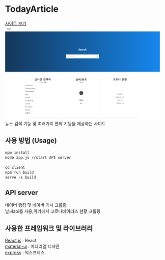 # TodayArticle

[사이트 보기]("https://tonews.netlify.com/")
![screensh](./Main.png)
뉴스 검색 기능 및 여러가지 편의 기능을 제공하는 사이트 


## 사용 방법 (Usage)

```console
npm install
node app.js //start API server

cd client
npm run build
serve -s build
```

## API server

네이버 랭킹 및 네이버 기사 크롤링 <br>
날씨api를 사용,위키에서 코로나바이러스 현황 크롤링

## 사용한 프레임워크 및 라이브러리

[React.js](https://ko.reactjs.org/) : React <br>
[material-ui](https://material-ui.com/) : 머티리얼 디자인 <br>
[express](https://expressjs.com/ko/) : 익스프레스

